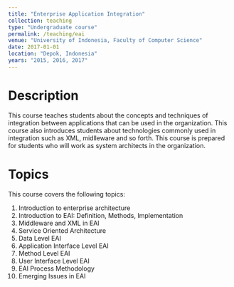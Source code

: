 ```yaml
---
title: "Enterprise Application Integration"
collection: teaching
type: "Undergraduate course"
permalink: /teaching/eai
venue: "University of Indonesia, Faculty of Computer Science"
date: 2017-01-01
location: "Depok, Indonesia"
years: "2015, 2016, 2017"
---
```

Description
======
This course teaches students about the concepts and techniques of integration between applications that can be used in the organization. This course also introduces students about technologies commonly used in integration such as XML, midlleware and so forth. This course is prepared for students who will work as system architects in the organization. 

Topics
======
This course covers the following topics:
1. Introduction to enterprise architecture
2. Introduction to EAI: Definition, Methods, Implementation
3. Middleware and XML in EAI 
4. Service Oriented Architecture 
5. Data Level EAI
6. Application Interface Level EAI
7. Method Level EAI 
8. User Interface Level EAI 
9. EAI Process Methodology 
10. Emerging Issues in EAI
